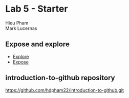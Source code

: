 # Lab 5 - Starter
Hieu Pham
<br>
Mark Lucernas

## Expose and explore
- [Explore](https://hdpham22.github.io/Lab5_Starter/expose.html)
- [Expose](https://hdpham22.github.io/Lab5_Starter/explore.html)

## introduction-to-github repository
https://github.com/hdpham22/introduction-to-github.git
